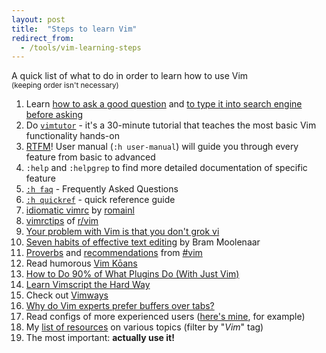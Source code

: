 ```yaml
---
layout: post
title:  "Steps to learn Vim"
redirect_from:
  - /tools/vim-learning-steps
---
```


A quick list of what to do in order to learn how to use Vim
<br><sup>(keeping order isn't necessary)</sup>

 1. Learn [how to ask a good question](https://stackoverflow.com/help/how-to-ask) and [to type it into search engine before asking](https://ddg.gg/?q=vim+start+learning)
 2. Do [`vimtutor`](https://vimhelp.org/usr_01.txt.html#vimtutor) - it's a 30-minute tutorial that teaches the most basic Vim functionality hands-on
 3. [RTFM](https://en.wikipedia.org/wiki/RTFM)! User manual (`:h user-manual`) will guide you through every feature from basic to advanced
 4. `:help` and `:helpgrep` to find more detailed documentation of specific feature
 5. [`:h faq`](https://vimhelp.org/vim_faq.txt.html) - Frequently Asked Questions
 6. [`:h quickref`](https://vimhelp.org/quickref.txt.html) - quick reference guide
 7. [idiomatic vimrc](https://github.com/romainl/idiomatic-vimrc) by [romainl](http://romainl.github.io/)
 8. [vimrctips](https://www.reddit.com/r/vim/wiki/vimrctips) of [r/vim](https://www.reddit.com/r/vim)
 9. [Your problem with Vim is that you don't grok vi](https://stackoverflow.com/a/1220118/10247460)
10. [Seven habits of effective text editing](https://www.moolenaar.net/habits.html) by Bram Moolenaar
11. [Proverbs](https://www.vi-improved.org/vim-proverbs) and [recommendations](https://www.vi-improved.org/recommendations) from [#vim](https://www.vi-improved.org/)
12. Read humorous [Vim Kōans](https://blog.sanctum.geek.nz/vim-koans)
13. [How to Do 90% of What Plugins Do (With Just Vim)](https://www.youtube.com/watch?v=XA2WjJbmmoM)
14. [Learn Vimscript the Hard Way](https://learnvimscriptthehardway.stevelosh.com)
15. Check out [Vimways](https://vimways.org/2018)
16. [Why do Vim experts prefer buffers over tabs?](https://stackoverflow.com/a/26710166/10247460)
17. Read configs of more experienced users ([here's mine](https://github.com/Jorengarenar/dotfiles/tree/master/vim), for example)
18. My [list of resources](https://resources.joren.ga) on various topics (filter by "_Vim_" tag)
19. The most important: **actually use it!**
